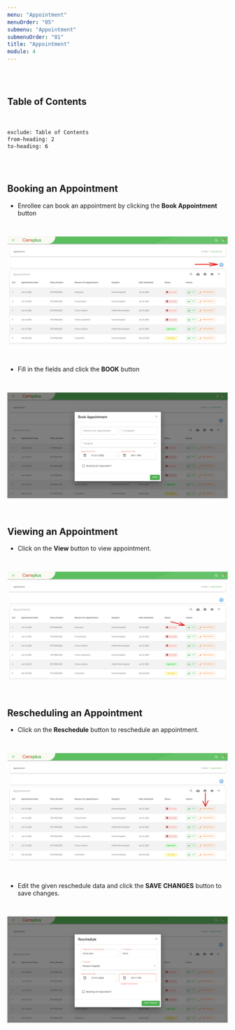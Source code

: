 ```yaml
---
menu: "Appointment"
menuOrder: "05"
submenu: "Appointment"
submenuOrder: "01"
title: "Appointment"
module: 4
---
```


<br />
<br />

## Table of Contents

<br />

```toc
exclude: Table of Contents
from-heading: 2
to-heading: 6
```

<br />
<br />

## Booking an Appointment

- Enrollee can book an appointment by clicking the **Book Appointment** button

<br />

![Careplus Enrollee Book Appointment](/images/CareplusEnrolleeBookAppointment.png "Enrollee Book Appointment")

<br>

- Fill in the fields and click the **BOOK** button

<br>

![Careplus Enrollee Book Appointment Modal](/images/CareplusEnrolleeBookAppointmentModal.png "Enrollee Book Appointment Modal")

<br />

## Viewing an Appointment

- Click on the **View** button to view appointment.

<br />

![Careplus Enrollee Appointment View](/images/CareplusEnrolleeAppointmentView.png "Enrollee Appointment View")

<br />

## Rescheduling an Appointment

- Click on the **Reschedule** button to reschedule an appointment.

<br>

![Careplus Enrollee Appointment Reschedule](/images/CareplusEnrolleeAppointmentReschedule.png "Enrollee Appointment Reschedule")

<br>

- Edit the given reschedule data and click the **SAVE CHANGES** button to save changes.

<br>

![Careplus Enrollee Appointment Reschedule Modal](/images/CareplusEnrolleeAppointmentRescheduleModal.png "Enrollee Appointment Reschedule Modal")

<br>

<!-- * click on **View** Button to approve or disapprove an image

![alt text](/images/ImageApproval.png "Title")

<br />

- click on **View** Button to approve or disapprove a name, age and sex

<br>

![alt text](/images/AgeSexApproval.png "Title")

<br /> -->

<!-- * Click on **Create Course** button to direct you to the next step

<br>

![alt text](/images/Guidelines.png "Title")

<br />

* Click on **Guideline** Tab to view course guidelines

<br>

![alt text](/images/CourseDetails.png "Title")

<br />

* Click on **CourseDetails** tab to view course details
* Enter Course description
* Click on **ChooseFile** to upload Course image
* Click on **Save Course Details** button to save course

<br>

![alt text](/images/ViewerSettings.png "Title")

<br />

* Select learning path from the dropdown list
* Select learning area of interest from the dropdown list
* Select who can view content (School/Public)
* Click on **Save Viewer Settings** button to save viewers settings
* Enter Section name
* Click on **Add Section** button to add new section

<br>

![alt text](/images/AddContent.png "Title")

<br />

* Click on the arrow to release Dropdown
* Click on **Add Content** button to add new content

<br>

![alt text](/images/ContentName.png "Title")

<br />

* Enter Content name
* Select files to upload (PDF or Video ) from the dropdown
* Click on **Choose file** to select file from your computer
* Click on **Add Content** button to upload selected file

<br />

  ![alt text](/images/PublishInstuctorContent.png "Title")

<br />

* Click on **Preview Course** button to make neccessary corrections OR
* Click on **Publish Course** button to publish course

**Note: Once course has been published it cannot be edited**

<br />
<br />

## How to access Published Courses


* Click on **My Content** on the side bar to direct you to content page

<br />

  ![alt text](/images/InstrucotrsContent.png "Title")

<br />

* Click on **Course** to direct you to list of published courses

<br />

  ![alt text](/images/InstructorCourse.png "Title")

<br /> -->
